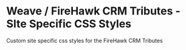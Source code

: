 # Weave / FireHawk CRM Tributes - SIte Specific CSS Styles

Custom site specific css styles for the FireHawk CRM Tributes
